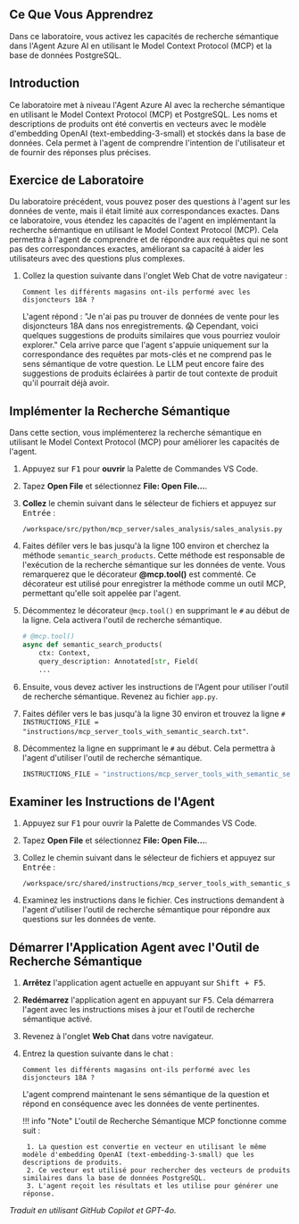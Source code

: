 ## Ce Que Vous Apprendrez

Dans ce laboratoire, vous activez les capacités de recherche sémantique dans l'Agent Azure AI en utilisant le Model Context Protocol (MCP) et la base de données PostgreSQL.

## Introduction

Ce laboratoire met à niveau l'Agent Azure AI avec la recherche sémantique en utilisant le Model Context Protocol (MCP) et PostgreSQL. Les noms et descriptions de produits ont été convertis en vecteurs avec le modèle d'embedding OpenAI (text-embedding-3-small) et stockés dans la base de données. Cela permet à l'agent de comprendre l'intention de l'utilisateur et de fournir des réponses plus précises.

## Exercice de Laboratoire

Du laboratoire précédent, vous pouvez poser des questions à l'agent sur les données de vente, mais il était limité aux correspondances exactes. Dans ce laboratoire, vous étendez les capacités de l'agent en implémentant la recherche sémantique en utilisant le Model Context Protocol (MCP). Cela permettra à l'agent de comprendre et de répondre aux requêtes qui ne sont pas des correspondances exactes, améliorant sa capacité à aider les utilisateurs avec des questions plus complexes.

1. Collez la question suivante dans l'onglet Web Chat de votre navigateur :

    ```text
    Comment les différents magasins ont-ils performé avec les disjoncteurs 18A ?
    ```

    L'agent répond : "Je n'ai pas pu trouver de données de vente pour les disjoncteurs 18A dans nos enregistrements. 😱 Cependant, voici quelques suggestions de produits similaires que vous pourriez vouloir explorer." Cela arrive parce que l'agent s'appuie uniquement sur la correspondance des requêtes par mots-clés et ne comprend pas le sens sémantique de votre question. Le LLM peut encore faire des suggestions de produits éclairées à partir de tout contexte de produit qu'il pourrait déjà avoir.

## Implémenter la Recherche Sémantique

Dans cette section, vous implémenterez la recherche sémantique en utilisant le Model Context Protocol (MCP) pour améliorer les capacités de l'agent.

1. Appuyez sur <kbd>F1</kbd> pour **ouvrir** la Palette de Commandes VS Code.
2. Tapez **Open File** et sélectionnez **File: Open File...**.
3. **Collez** le chemin suivant dans le sélecteur de fichiers et appuyez sur <kbd>Entrée</kbd> :

    ```text
    /workspace/src/python/mcp_server/sales_analysis/sales_analysis.py
    ```

4. Faites défiler vers le bas jusqu'à la ligne 100 environ et cherchez la méthode `semantic_search_products`. Cette méthode est responsable de l'exécution de la recherche sémantique sur les données de vente. Vous remarquerez que le décorateur **@mcp.tool()** est commenté. Ce décorateur est utilisé pour enregistrer la méthode comme un outil MCP, permettant qu'elle soit appelée par l'agent.

5. Décommentez le décorateur `@mcp.tool()` en supprimant le `#` au début de la ligne. Cela activera l'outil de recherche sémantique.

    ```python
    # @mcp.tool()
    async def semantic_search_products(
        ctx: Context,
        query_description: Annotated[str, Field(
        ...
    ```

6. Ensuite, vous devez activer les instructions de l'Agent pour utiliser l'outil de recherche sémantique. Revenez au fichier `app.py`.
7. Faites défiler vers le bas jusqu'à la ligne 30 environ et trouvez la ligne `# INSTRUCTIONS_FILE = "instructions/mcp_server_tools_with_semantic_search.txt"`.
8. Décommentez la ligne en supprimant le `#` au début. Cela permettra à l'agent d'utiliser l'outil de recherche sémantique.

    ```python
    INSTRUCTIONS_FILE = "instructions/mcp_server_tools_with_semantic_search.txt"
    ```

## Examiner les Instructions de l'Agent

1. Appuyez sur <kbd>F1</kbd> pour ouvrir la Palette de Commandes VS Code.
2. Tapez **Open File** et sélectionnez **File: Open File...**.
3. Collez le chemin suivant dans le sélecteur de fichiers et appuyez sur <kbd>Entrée</kbd> :

    ```text
    /workspace/src/shared/instructions/mcp_server_tools_with_semantic_search.txt
    ```

4. Examinez les instructions dans le fichier. Ces instructions demandent à l'agent d'utiliser l'outil de recherche sémantique pour répondre aux questions sur les données de vente.

## Démarrer l'Application Agent avec l'Outil de Recherche Sémantique

1. **Arrêtez** l'application agent actuelle en appuyant sur <kbd>Shift + F5</kbd>.
2. **Redémarrez** l'application agent en appuyant sur <kbd>F5</kbd>. Cela démarrera l'agent avec les instructions mises à jour et l'outil de recherche sémantique activé.
3. Revenez à l'onglet **Web Chat** dans votre navigateur.
4. Entrez la question suivante dans le chat :

    ```text
    Comment les différents magasins ont-ils performé avec les disjoncteurs 18A ?
    ```

    L'agent comprend maintenant le sens sémantique de la question et répond en conséquence avec les données de vente pertinentes.

    !!! info "Note"
        L'outil de Recherche Sémantique MCP fonctionne comme suit :

        1. La question est convertie en vecteur en utilisant le même modèle d'embedding OpenAI (text-embedding-3-small) que les descriptions de produits.
        2. Ce vecteur est utilisé pour rechercher des vecteurs de produits similaires dans la base de données PostgreSQL.
        3. L'agent reçoit les résultats et les utilise pour générer une réponse.

*Traduit en utilisant GitHub Copilot et GPT-4o.*
